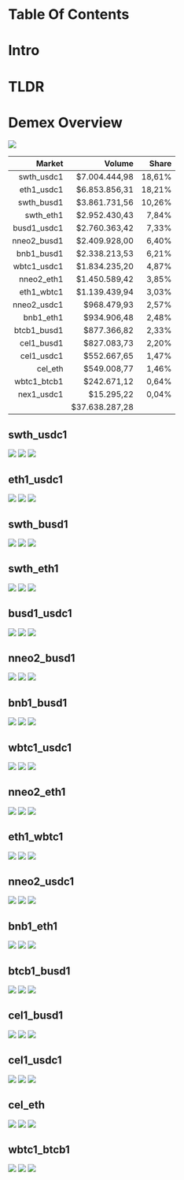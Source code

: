 # Table Of Contents


# Intro
# TLDR
# Demex Overview

![](https://github.com/Mai-Te-Pora/proposals/blob/main/TIP-16/diagrams/Demex%20Spot%20Volume.png?raw=true)

|      Market |         Volume |  Share |
|------------:|---------------:|-------:|
|  swth_usdc1 |  $7.004.444,98 | 18,61% |
|  eth1_usdc1 |  $6.853.856,31 | 18,21% |
|  swth_busd1 |  $3.861.731,56 | 10,26% |
|   swth_eth1 |  $2.952.430,43 |  7,84% |
| busd1_usdc1 |  $2.760.363,42 |  7,33% |
| nneo2_busd1 |  $2.409.928,00 |  6,40% |
|  bnb1_busd1 |  $2.338.213,53 |  6,21% |
| wbtc1_usdc1 |  $1.834.235,20 |  4,87% |
|  nneo2_eth1 |  $1.450.589,42 |  3,85% |
|  eth1_wbtc1 |  $1.139.439,94 |  3,03% |
| nneo2_usdc1 |    $968.479,93 |  2,57% |
|   bnb1_eth1 |    $934.906,48 |  2,48% |
| btcb1_busd1 |    $877.366,82 |  2,33% |
|  cel1_busd1 |    $827.083,73 |  2,20% |
|  cel1_usdc1 |    $552.667,65 |  1,47% |
|     cel_eth |    $549.008,77 |  1,46% |
| wbtc1_btcb1 |    $242.671,12 |  0,64% |
|  nex1_usdc1 |     $15.295,22 |  0,04% |
|             | $37.638.287,28 |        |

## swth_usdc1
![](https://github.com/Mai-Te-Pora/proposals/blob/main/TIP-16/diagrams/Volume%20swth_usdc1.png?raw=true)
![](https://github.com/Mai-Te-Pora/proposals/blob/main/TIP-16/diagrams/Market%20Maker%20Shares%20swth_usdc1.png?raw=true)
![](https://github.com/Mai-Te-Pora/proposals/blob/main/TIP-16/diagrams/Volume%20swth_usdc1.png?raw=true)
## eth1_usdc1
![](https://github.com/Mai-Te-Pora/proposals/blob/main/TIP-16/diagrams/Volume%20eth1_usdc1.png?raw=true)
![](https://github.com/Mai-Te-Pora/proposals/blob/main/TIP-16/diagrams/Market%20Maker%20Shares%20eth1_usdc1.png?raw=true)
![](https://github.com/Mai-Te-Pora/proposals/blob/main/TIP-16/diagrams/Volume%20eth1_usdc1.png?raw=true)
## swth_busd1
![](https://github.com/Mai-Te-Pora/proposals/blob/main/TIP-16/diagrams/Volume%20swth_busd1.png?raw=true)
![](https://github.com/Mai-Te-Pora/proposals/blob/main/TIP-16/diagrams/Market%20Maker%20Shares%20swth_busd1.png?raw=true)
![](https://github.com/Mai-Te-Pora/proposals/blob/main/TIP-16/diagrams/Volume%20swth_busd1.png?raw=true)
## swth_eth1
![](https://github.com/Mai-Te-Pora/proposals/blob/main/TIP-16/diagrams/Volume%20swth_eth1.png?raw=true)
![](https://github.com/Mai-Te-Pora/proposals/blob/main/TIP-16/diagrams/Market%20Maker%20Shares%20swth_eth1.png?raw=true)
![](https://github.com/Mai-Te-Pora/proposals/blob/main/TIP-16/diagrams/Volume%20swth_eth1.png?raw=true)
## busd1_usdc1
![](https://github.com/Mai-Te-Pora/proposals/blob/main/TIP-16/diagrams/Volume%20busd1_usdc1.png?raw=true)
![](https://github.com/Mai-Te-Pora/proposals/blob/main/TIP-16/diagrams/Market%20Maker%20Shares%20busd1_usdc1.png?raw=true)
![](https://github.com/Mai-Te-Pora/proposals/blob/main/TIP-16/diagrams/Volume%20busd1_usdc1.png?raw=true)
## nneo2_busd1
![](https://github.com/Mai-Te-Pora/proposals/blob/main/TIP-16/diagrams/Volume%20nneo2_busd1.png?raw=true)
![](https://github.com/Mai-Te-Pora/proposals/blob/main/TIP-16/diagrams/Market%20Maker%20Shares%20nneo2_busd1.png?raw=true)
![](https://github.com/Mai-Te-Pora/proposals/blob/main/TIP-16/diagrams/Volume%20nneo2_busd1.png?raw=true)
## bnb1_busd1
![](https://github.com/Mai-Te-Pora/proposals/blob/main/TIP-16/diagrams/Volume%20bnb1_busd1.png?raw=true)
![](https://github.com/Mai-Te-Pora/proposals/blob/main/TIP-16/diagrams/Market%20Maker%20Shares%20bnb1_busd1.png?raw=true)
![](https://github.com/Mai-Te-Pora/proposals/blob/main/TIP-16/diagrams/Volume%20bnb1_busd1.png?raw=true)
## wbtc1_usdc1
![](https://github.com/Mai-Te-Pora/proposals/blob/main/TIP-16/diagrams/Volume%20wbtc1_usdc1.png?raw=true)
![](https://github.com/Mai-Te-Pora/proposals/blob/main/TIP-16/diagrams/Market%20Maker%20Shares%20wbtc1_usdc1.png?raw=true)
![](https://github.com/Mai-Te-Pora/proposals/blob/main/TIP-16/diagrams/Volume%20wbtc1_usdc1.png?raw=true)
## nneo2_eth1
![](https://github.com/Mai-Te-Pora/proposals/blob/main/TIP-16/diagrams/Volume%20nneo2_eth1.png?raw=true)
![](https://github.com/Mai-Te-Pora/proposals/blob/main/TIP-16/diagrams/Market%20Maker%20Shares%20nneo2_eth1.png?raw=true)
![](https://github.com/Mai-Te-Pora/proposals/blob/main/TIP-16/diagrams/Volume%20nneo2_eth1.png?raw=true)
## eth1_wbtc1
![](https://github.com/Mai-Te-Pora/proposals/blob/main/TIP-16/diagrams/Volume%20eth1_wbtc1.png?raw=true)
![](https://github.com/Mai-Te-Pora/proposals/blob/main/TIP-16/diagrams/Market%20Maker%20Shares%20eth1_wbtc1.png?raw=true)
![](https://github.com/Mai-Te-Pora/proposals/blob/main/TIP-16/diagrams/Volume%20eth1_wbtc1.png?raw=true)
## nneo2_usdc1
![](https://github.com/Mai-Te-Pora/proposals/blob/main/TIP-16/diagrams/Volume%20nneo2_usdc1.png?raw=true)
![](https://github.com/Mai-Te-Pora/proposals/blob/main/TIP-16/diagrams/Market%20Maker%20Shares%20nneo2_usdc1.png?raw=true)
![](https://github.com/Mai-Te-Pora/proposals/blob/main/TIP-16/diagrams/Volume%20nneo2_usdc1.png?raw=true)
## bnb1_eth1
![](https://github.com/Mai-Te-Pora/proposals/blob/main/TIP-16/diagrams/Volume%20bnb1_eth1.png?raw=true)
![](https://github.com/Mai-Te-Pora/proposals/blob/main/TIP-16/diagrams/Market%20Maker%20Shares%20bnb1_eth1.png?raw=true)
![](https://github.com/Mai-Te-Pora/proposals/blob/main/TIP-16/diagrams/Volume%20bnb1_eth1.png?raw=true)
## btcb1_busd1
![](https://github.com/Mai-Te-Pora/proposals/blob/main/TIP-16/diagrams/Volume%20btcb1_busd1.png?raw=true)
![](https://github.com/Mai-Te-Pora/proposals/blob/main/TIP-16/diagrams/Market%20Maker%20Shares%20btcb1_busd1.png?raw=true)
![](https://github.com/Mai-Te-Pora/proposals/blob/main/TIP-16/diagrams/Volume%20btcb1_busd1.png?raw=true)
## cel1_busd1
![](https://github.com/Mai-Te-Pora/proposals/blob/main/TIP-16/diagrams/Volume%20cel1_busd1.png?raw=true)
![](https://github.com/Mai-Te-Pora/proposals/blob/main/TIP-16/diagrams/Market%20Maker%20Shares%20cel1_busd1.png?raw=true)
![](https://github.com/Mai-Te-Pora/proposals/blob/main/TIP-16/diagrams/Volume%20cel1_busd1.png?raw=true)
## cel1_usdc1
![](https://github.com/Mai-Te-Pora/proposals/blob/main/TIP-16/diagrams/Volume%20cel1_usdc1.png?raw=true)
![](https://github.com/Mai-Te-Pora/proposals/blob/main/TIP-16/diagrams/Market%20Maker%20Shares%20cel1_usdc1.png?raw=true)
![](https://github.com/Mai-Te-Pora/proposals/blob/main/TIP-16/diagrams/Volume%20cel1_usdc1.png?raw=true)
## cel_eth
![](https://github.com/Mai-Te-Pora/proposals/blob/main/TIP-16/diagrams/Volume%20cel_eth.png?raw=true)
![](https://github.com/Mai-Te-Pora/proposals/blob/main/TIP-16/diagrams/Market%20Maker%20Shares%20cel_eth.png?raw=true)
![](https://github.com/Mai-Te-Pora/proposals/blob/main/TIP-16/diagrams/Volume%20cel_eth.png?raw=true)
## wbtc1_btcb1
![](https://github.com/Mai-Te-Pora/proposals/blob/main/TIP-16/diagrams/Volume%20wbtc1_btcb1.png?raw=true)
![](https://github.com/Mai-Te-Pora/proposals/blob/main/TIP-16/diagrams/Market%20Maker%20Shares%20wbtc1_btcb1.png?raw=true)
![](https://github.com/Mai-Te-Pora/proposals/blob/main/TIP-16/diagrams/Volume%20wbtc1_btcb1.png?raw=true)